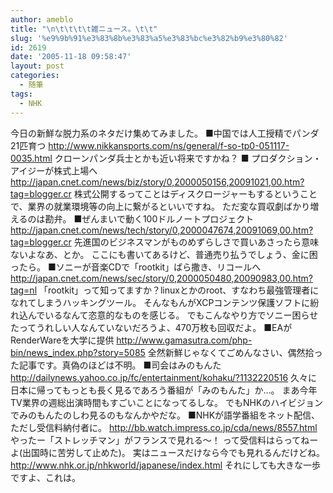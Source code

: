 ```yaml
---
author: ameblo
title: "\n\t\t\t\t雑ニュース。\t\t"
slug: '%e9%9b%91%e3%83%8b%e3%83%a5%e3%83%bc%e3%82%b9%e3%80%82'
id: 2619
date: '2005-11-18 09:58:47'
layout: post
categories:
  - 随筆
tags:
  - NHK
---
```


今日の新鮮な脱力系のネタだけ集めてみました。 ■中国では人工授精でパンダ21匹育つ http://www.nikkansports.com/ns/general/f-so-tp0-051117-0035.html クローンパンダ兵士とかも近い将来ですかね？ ■ プロダクション・アイジーが株式上場へ http://japan.cnet.com/news/biz/story/0,2000050156,20091021,00.htm?tag=blogger.cr 株式公開するってことはディスクロージャーもするということで、業界の就業環境等の向上に繋がるといいですね。 ただ変な買収劇ばかり増えるのは勘弁。 ■ぜんまいで動く100ドルノートプロジェクト http://japan.cnet.com/news/tech/story/0,2000047674,20091069,00.htm?tag=blogger.cr 先進国のビジネスマンがものめずらしさで買いあさったら意味ないよなあ、とか。 ここにも書いてあるけど、普通売り払うでしょう、金に困ったら。 ■ソニーが音楽CDで「rootkit」ばら撒き、リコールへ http://japan.cnet.com/news/sec/story/0,2000050480,20090983,00.htm?tag=nl 「rootkit」って知ってますか？linuxとかのroot、すなわち最強管理者になれてしまうハッキングツール。 そんなもんがXCPコンテンツ保護ソフトに紛れ込んでいるなんて恣意的なものを感じる。 でもこんなやり方でソニー困らせたってうれしい人なんていないだろうよ、470万枚も回収だよ。 ■EAがRenderWareを大学に提供 http://www.gamasutra.com/php-bin/news_index.php?story=5085 全然新鮮じゃなくてごめんなさい、偶然拾った記事です。真偽のほどは不明。 ■司会はみのもんた http://dailynews.yahoo.co.jp/fc/entertainment/kohaku/?1132220516 久々に日本に帰ってもっとも長く見るであろう番組が「みのもんた」か…。 まあ今年TV業界の週総出演時間もすごいことになってるしな。 でもNHKのハイビジョンでみのもんたのしわ見るのもなんかやだな。 ■NHKが語学番組をネット配信、ただし受信料納付者に。 http://bb.watch.impress.co.jp/cda/news/8557.html やったー「ストレッチマン」がフランスで見れる～！ って受信料はらってねーよ(出国時に苦労して止めた)。 実はニュースだけなら今でも見れるんだけどね。 http://www.nhk.or.jp/nhkworld/japanese/index.html それにしても大きな一歩ですよ、これは。